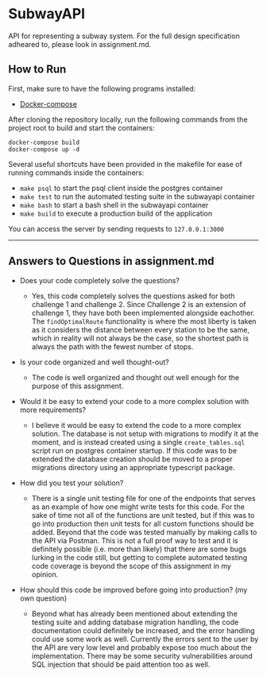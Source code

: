 # SubwayAPI
API for representing a subway system. For the full design specification adheared to, please look in assignment.md.



## How to Run

First, make sure to have the following programs installed:
* [Docker-compose](https://docs.docker.com/compose/)

After cloning the repository locally, run the following commands from the project root to build and start the containers:
```
docker-compose build
docker-compose up -d
```

Several useful shortcuts have been provided in the makefile for ease of running commands inside the containers:
* `make psql` to start the psql client inside the postgres container
* `make test` to run the automated testing suite in the subwayapi container
* `make bash` to start a bash shell in the subwayapi container
* `make build` to execute a production build of the application

You can access the server by sending requests to `127.0.0.1:3000`



---------------------------------------

## Answers to Questions in assignment.md

* Does your code completely solve the questions?
    * Yes, this code completely solves the questions asked for both challenge 1 and challenge 2. Since Challenge 2 is an extension of challenge 1, they have both been implemented alongside eachother. The `findOptimalRoute` functionality is where the most liberty is taken as it considers the distance between every station to be the same, which in reality will not always be the case, so the shortest path is always the path with the fewest number of stops.

* Is your code organized and well thought-out?
    * The code is well organized and thought out well enough for the purpose of this assignment.

* Would it be easy to extend your code to a more complex solution with more requirements?
    * I believe it would be easy to extend the code to a more complex solution. The database is not setup with migrations to modify it at the moment, and is instead created using a single `create_tables.sql` script run on postgres container startup. If this code was to be extended the database creation should be moved to a proper migrations directory using an appropriate typescript package.

* How did you test your solution?  
    * There is a single unit testing file for one of the endpoints that serves as an example of how one might write tests for this code. For the sake of time not all of the functions are unit tested, but if this was to go into production then unit tests for all custom functions should be added. Beyond that the code was tested manually by making calls to the API via Postman. This is not a full proof way to test and it is definitely possible (i.e. more than likely) that there are some bugs lurking in the code still, but getting to complete automated testing code coverage is beyond the scope of this assignment in my opinion.

* How should this code be improved before going into production? (my own question)
    * Beyond what has already been mentioned about extending the testing suite and adding database migration handling, the code documentation could definitely be increased, and the error handling could use some work as well. Currently the errors sent to the user by the API are very low level and probably expose too much about the implementation. There may be some security vulnerabilities around SQL injection that should be paid attention too as well.
